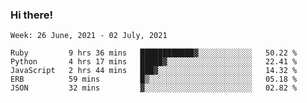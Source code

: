 ### Hi there!

<!--START_SECTION:waka-->
```text
Week: 26 June, 2021 - 02 July, 2021

Ruby         9 hrs 36 mins   ████████████▓░░░░░░░░░░░░   50.22 % 
Python       4 hrs 17 mins   █████▓░░░░░░░░░░░░░░░░░░░   22.41 % 
JavaScript   2 hrs 44 mins   ███▓░░░░░░░░░░░░░░░░░░░░░   14.32 % 
ERB          59 mins         █▒░░░░░░░░░░░░░░░░░░░░░░░   05.18 % 
JSON         32 mins         ▓░░░░░░░░░░░░░░░░░░░░░░░░   02.82 % 
```
<!--END_SECTION:waka-->
